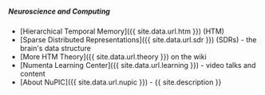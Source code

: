 ##### Neuroscience and Computing

<!-- * <i></i> [Brain Basics]() - A quick evolutionary history -->
<!-- * <i></i> All about the [Neocortex]() and the [Neuron]() -->
* <i></i> [Hierarchical Temporal Memory]({{ site.data.url.htm }}) (HTM)
* <i></i> [Sparse Distributed Representations]({{ site.data.url.sdr }}) (SDRs) - the brain's data structure
* <i></i> [More HTM Theory]({{ site.data.url.theory }}) on the wiki
* <i></i> [Numenta Learning Center]({{ site.data.url.learning }}) - video talks and content
* <i></i> [About NuPIC]({{ site.data.url.nupic }}) - {{ site.description }}
